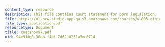 ```yaml
---
content_type: resource
description: This file contains court statement for porn legislation.
file: https://ol-ocw-studio-app-qa.s3.amazonaws.com/courses/6-805-ethics-and-the-law-on-the-electronic-frontier-fall-2005/94e918e030abf4e67d620251a5ec0714_coatsnov97.pdf
file_type: application/pdf
resourcetype: Document
title: coatsnov97.pdf
uid: 94e918e0-30ab-f4e6-7d62-0251a5ec0714
---
```


